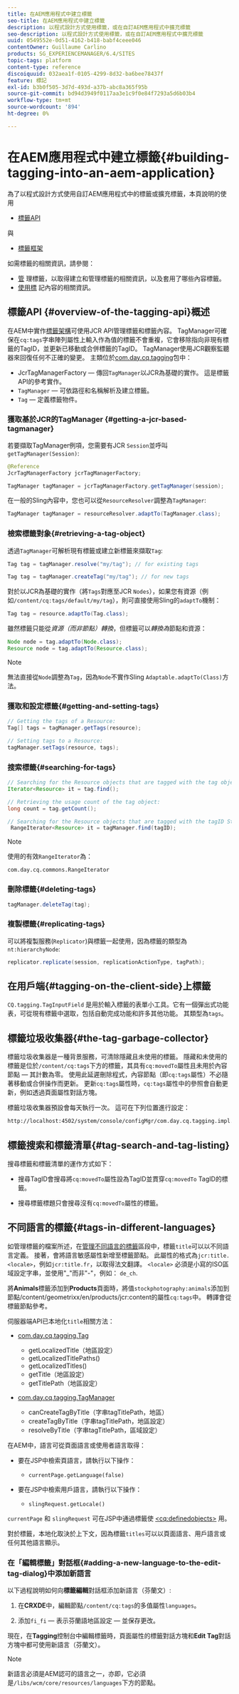 ```yaml
---
title: 在AEM應用程式中建立標籤
seo-title: 在AEM應用程式中建立標籤
description: 以程式設計方式使用標籤，或在自訂AEM應用程式中擴充標籤
seo-description: 以程式設計方式使用標籤，或在自訂AEM應用程式中擴充標籤
uuid: 0549552e-0d51-4162-b418-babf4ceee046
contentOwner: Guillaume Carlino
products: SG_EXPERIENCEMANAGER/6.4/SITES
topic-tags: platform
content-type: reference
discoiquuid: 032aea1f-0105-4299-8d32-ba6bee78437f
feature: 標記
exl-id: b3b0f505-3d7d-493d-a37b-abc8a365f95b
source-git-commit: bd94d3949f0117aa3e1c9f0e84f7293a5d6b03b4
workflow-type: tm+mt
source-wordcount: '894'
ht-degree: 0%

---
```


# 在AEM應用程式中建立標籤{#building-tagging-into-an-aem-application}

為了以程式設計方式使用自訂AEM應用程式中的標籤或擴充標籤，本頁說明的使用

* [標籤API](https://helpx.adobe.com/experience-manager/6-4/sites/developing/using/reference-materials/javadoc/com/day/cq/tagging/package-summary.html)

與

* [標籤框架](/help/sites-developing/framework.md)

如需標籤的相關資訊，請參閱：

* [管](/help/sites-administering/tags.md) 理標籤，以取得建立和管理標籤的相關資訊，以及套用了哪些內容標籤。
* [使用標](/help/sites-authoring/tags.md) 記內容的相關資訊。

## 標籤API {#overview-of-the-tagging-api}概述

在AEM中實作[標籤架構](/help/sites-developing/framework.md)可使用JCR API管理標籤和標籤內容。 TagManager可確保在`cq:tags`字串陣列屬性上輸入作為值的標籤不會重複，它會移除指向非現有標籤的TagID，並更新已移動或合併標籤的TagID。 TagManager使用JCR觀察監聽器來回復任何不正確的變更。 主類位於[com.day.cq.tagging](https://helpx.adobe.com/experience-manager/6-4/sites/developing/using/reference-materials/javadoc/index.html?com/day/cq/tagging/package-summary.html)包中：

* JcrTagManagerFactory — 傳回`TagManager`以JCR為基礎的實作。 這是標籤API的參考實作。
* `TagManager`  — 可依路徑和名稱解析及建立標籤。
* `Tag`  — 定義標籤物件。

### 獲取基於JCR的TagManager {#getting-a-jcr-based-tagmanager}

若要擷取TagManager例項，您需要有JCR `Session`並呼叫`getTagManager(Session)`:

```java
@Reference
JcrTagManagerFactory jcrTagManagerFactory;

TagManager tagManager = jcrTagManagerFactory.getTagManager(session);
```

在一般的Sling內容中，您也可以從`ResourceResolver`調整為`TagManager`:

```java
TagManager tagManager = resourceResolver.adaptTo(TagManager.class);
```

### 檢索標籤對象{#retrieving-a-tag-object}

透過`TagManager`可解析現有標籤或建立新標籤來擷取`Tag`:

```java
Tag tag = tagManager.resolve("my/tag"); // for existing tags

Tag tag = tagManager.createTag("my/tag"); // for new tags
```

對於以JCR為基礎的實作（將`Tags`對應至JCR `Nodes`），如果您有資源（例如`/content/cq:tags/default/my/tag`），則可直接使用Sling的`adaptTo`機制：

```java
Tag tag = resource.adaptTo(Tag.class);
```

雖然標籤只能從*資源（而非節點）轉換*，但標籤可以*轉換為*節點和資源：

```java
Node node = tag.adaptTo(Node.class);
Resource node = tag.adaptTo(Resource.class);
```

>[!NOTE]
>
>無法直接從`Node`調整為`Tag`，因為`Node`不實作Sling `Adaptable.adaptTo(Class)`方法。

### 獲取和設定標籤{#getting-and-setting-tags}

```java
// Getting the tags of a Resource:
Tag[] tags = tagManager.getTags(resource); 

// Setting tags to a Resource:
tagManager.setTags(resource, tags);
```

### 搜索標籤{#searching-for-tags}

```java
// Searching for the Resource objects that are tagged with the tag object:
Iterator<Resource> it = tag.find();

// Retrieving the usage count of the tag object:
long count = tag.getCount();

// Searching for the Resource objects that are tagged with the tagID String:
 RangeIterator<Resource> it = tagManager.find(tagID);
```

>[!NOTE]
>
>使用的有效`RangeIterator`為：
>
>`com.day.cq.commons.RangeIterator`

### 刪除標籤{#deleting-tags}

```java
tagManager.deleteTag(tag);
```

### 複製標籤{#replicating-tags}

可以將複製服務(`Replicator`)與標籤一起使用，因為標籤的類型為`nt:hierarchyNode`:

```java
replicator.replicate(session, replicationActionType, tagPath);
```

## 在用戶端{#tagging-on-the-client-side}上標籤

`CQ.tagging.TagInputField` 是用於輸入標籤的表單小工具。它有一個彈出式功能表，可從現有標籤中選取，包括自動完成功能和許多其他功能。 其類型為`tags`。

## 標籤垃圾收集器{#the-tag-garbage-collector}

標籤垃圾收集器是一種背景服務，可清除隱藏且未使用的標籤。 隱藏和未使用的標籤是位於`/content/cq:tags`下方的標籤，其具有`cq:movedTo`屬性且未用於內容節點 — 其計數為零。 使用此延遲刪除程式，內容節點（即`cq:tags`屬性）不必隨著移動或合併操作而更新。 更新`cq:tags`屬性時，`cq:tags`屬性中的參照會自動更新，例如透過頁面屬性對話方塊。

標籤垃圾收集器預設會每天執行一次。 這可在下列位置進行設定：

```xml
http://localhost:4502/system/console/configMgr/com.day.cq.tagging.impl.TagGarbageCollector
```

## 標籤搜索和標籤清單{#tag-search-and-tag-listing}

搜尋標籤和標籤清單的運作方式如下：

* 搜尋TagID會搜尋將`cq:movedTo`屬性設為TagID並貫穿`cq:movedTo` TagID的標籤。

* 搜尋標籤標題只會搜尋沒有`cq:movedTo`屬性的標籤。

## 不同語言的標籤{#tags-in-different-languages}

如管理標籤的檔案所述，在[管理不同語言的標籤](/help/sites-administering/tags.md#managing-tags-in-different-languages)區段中，標籤`title`可以以不同語言定義。 接著，會將語言敏感屬性新增至標籤節點。 此屬性的格式為`jcr:title.<locale>`，例如`jcr:title.fr`，以取得法文翻譯。 `<locale>` 必須是小寫的ISO區域設定字串，並使用&quot;_&quot;而非&quot;-&quot;，例如： `de_ch`.

將&#x200B;**Animals**&#x200B;標籤添加到&#x200B;**Products**&#x200B;頁面時，將值`stockphotography:animals`添加到節點/content/geometrixx/en/products/jcr:content的屬性`cq:tags`中。 轉譯會從標籤節點參考。

伺服器端API已本地化`title`相關方法：

* [com.day.cq.tagging.Tag](https://helpx.adobe.com/experience-manager/6-4/sites/developing/using/reference-materials/javadoc/index.html?com/day/cq/tagging/Tag.html)

   * getLocalizedTitle（地區設定）
   * getLocalizedTitlePaths()
   * getLocalizedTitles()
   * getTitle（地區設定）
   * getTitlePath（地區設定）

* [com.day.cq.tagging.TagManager](https://helpx.adobe.com/experience-manager/6-4/sites/developing/using/reference-materials/javadoc/index.html?com/day/cq/tagging/TagManager.html)

   * canCreateTagByTitle（字串tagTitlePath，地區）
   * createTagByTitle（字串tagTitlePath，地區設定）
   * resolveByTitle（字串tagTitlePath，區域設定）

在AEM中，語言可從頁面語言或使用者語言取得：

* 要在JSP中檢索頁語言，請執行以下操作：

   * `currentPage.getLanguage(false)`

* 要在JSP中檢索用戶語言，請執行以下操作：

   * `slingRequest.getLocale()`

`currentPage` 和 `slingRequest` 可在JSP中通過標籤使 [&lt;cq:definedobjects>](/help/sites-developing/taglib.md) 用。

對於標籤，本地化取決於上下文，因為標籤`titles`可以以頁面語言、用戶語言或任何其他語言顯示。

### 在「編輯標籤」對話框{#adding-a-new-language-to-the-edit-tag-dialog}中添加新語言

以下過程說明如何向&#x200B;**標籤編輯**&#x200B;對話框添加新語言（芬蘭文）:

1. 在&#x200B;**CRXDE**&#x200B;中，編輯節點`/content/cq:tags`的多值屬性`languages`。

1. 添加`fi_fi` — 表示芬蘭語地區設定 — 並保存更改。

現在，在&#x200B;**Tagging**&#x200B;控制台中編輯標籤時，頁面屬性的標籤對話方塊和&#x200B;**Edit Tag**&#x200B;對話方塊中都可使用新語言（芬蘭文）。

>[!NOTE]
>
>新語言必須是AEM認可的語言之一，亦即，它必須是`/libs/wcm/core/resources/languages`下方的節點。
